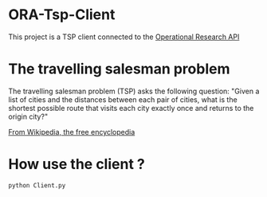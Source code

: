 # ORA-Tsp-Client
This project is a TSP client connected to the  [Operational Research API](https://github.com/geoffreyp/OperationalResearchWebAPI)

# The travelling salesman problem
The travelling salesman problem (TSP) asks the following question: "Given a list of cities and the distances between each pair of cities, what is the shortest possible route that visits each city exactly once and returns to the origin city?"

[From Wikipedia, the free encyclopedia](https://en.wikipedia.org/wiki/Travelling_salesman_problem)

# How use the client ?
```
python Client.py
```
